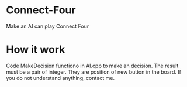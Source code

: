 # Connect-Four
Make an AI can play Connect Four
# How it work
Code MakeDecision functiono in AI.cpp to make an decision.
The result must be a pair of integer. They are position of new button in the board.
If you do not understand anything, contact me.